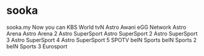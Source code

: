 # sooka
sooka.my Now you can KBS World tvN Astro Awani eGG Network Astro Arena Astro Arena 2 Astro SuperSport Astro SuperSport 2 Astro SuperSport 3 Astro SuperSport 4 Astro SuperSport 5 SPOTV beIN Sports beIN Sports 2 beIN Sports 3 Eurosport  

